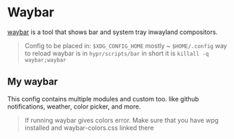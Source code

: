 # Waybar

[waybar](https://github.com/Alexays/Waybar) is a tool that shows bar and system tray inwayland compositors.

> Config to be placed in: `$XDG_CONFIG_HOME` mostly ~ `$HOME/.config`
  way to reload waybar is in `hypr/scripts/bar` in short it is `killall -q waybar;waybar`

## My waybar 

This config contains multiple modules and custom too.
like github notifications, weather, color picker, and more.

> If running waybar gives colors error. Make sure that you have wpg installed and waybar-colors.css linked there
